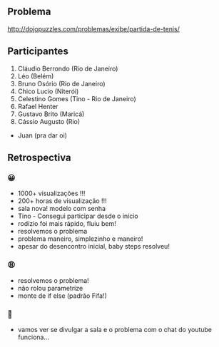 ## Problema
http://dojopuzzles.com/problemas/exibe/partida-de-tenis/

## Participantes

1. Cláudio Berrondo (Rio de Janeiro)
2. Léo (Belém)
3. Bruno Osório (Rio de Janeiro)
4. Chico Lucio (Niterói)
5. Celestino Gomes (Tino - Rio de Janeiro)
6. Rafael Henter 
7. Gustavo Brito (Maricá)
8. Cássio Augusto (Rio)
- Juan (pra dar oi)


## Retrospectiva

### 😀

- 1000+ visualizações !!!
- 200+ horas de visualização !!!
- sala nova! modelo com senha
- Tino - Consegui participar desde o início
- rodízio foi mais rápido, fluiu bem!
- resolvemos o problema
- problema maneiro, simplezinho e maneiro!
- apesar do desencontro inicial, baby steps resolveu!

### 😩

- resolvemos o problema!
- não rolou parametrize
- monte de if else (padrão Fifa!)

### 🤫

- vamos ver se divulgar a sala e o problema com o chat do youtube funciona...
